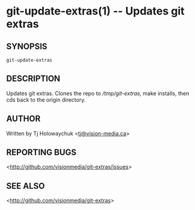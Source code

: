 git-update-extras(1) -- Updates git extras
==========================================

## SYNOPSIS

`git-update-extras`

## DESCRIPTION

 Updates git extras. Clones the repo to _/tmp/git-extras_, make installs, then cds back to the origin directory.

## AUTHOR

Written by Tj Holowaychuk &lt;<tj@vision-media.ca>&gt;

## REPORTING BUGS

&lt;<http://github.com/visionmedia/git-extras/issues>&gt;

## SEE ALSO

&lt;<http://github.com/visionmedia/git-extras>&gt;
